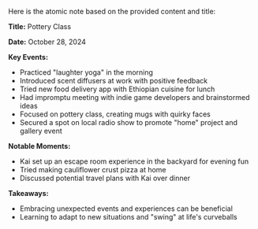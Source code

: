 Here is the atomic note based on the provided content and title:

**Title:** Pottery Class

**Date:** October 28, 2024

**Key Events:**

* Practiced "laughter yoga" in the morning
* Introduced scent diffusers at work with positive feedback
* Tried new food delivery app with Ethiopian cuisine for lunch
* Had impromptu meeting with indie game developers and brainstormed ideas
* Focused on pottery class, creating mugs with quirky faces
* Secured a spot on local radio show to promote "home" project and gallery event

**Notable Moments:**

* Kai set up an escape room experience in the backyard for evening fun
* Tried making cauliflower crust pizza at home
* Discussed potential travel plans with Kai over dinner

**Takeaways:**

* Embracing unexpected events and experiences can be beneficial
* Learning to adapt to new situations and "swing" at life's curveballs